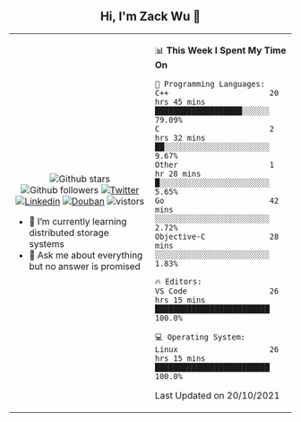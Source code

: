 <h2 align="center"> Hi, I'm Zack Wu 👋 </h2>

<table>
    <tr>
        <td valign="center" width="50%">
            <p align="center">
              <img src="https://img.shields.io/github/stars/izackwu?style=social" alt="Github stars" />
              <img src="https://img.shields.io/github/followers/izackwu?style=social" alt="Github followers" />
              <a href="https://twitter.com/_zackwu"><img src="https://img.shields.io/badge/@__zackwu-1DA1F2?style=flat&logo=Twitter&logoColor=white" alt="Twitter"/></a>
              <a href="https://www.linkedin.com/in/wuzhengke/?locale=en_US"><img src="https://img.shields.io/badge/@wuzhengke-0073b1?style=flat&logo=LinkedIn&logoColor=white" alt="Linkedin" /></a>
              <a href="https://www.douban.com/people/keith1"><img src="https://img.shields.io/badge/@keith1-007722?style=flat&logo=Douban&logoColor=white" alt="Douban" /></a>
              <img src="https://visitor-badge.glitch.me/badge?page_id=keithnull" alt="vistors" />
            </p>
            <ul>
                <li>🌱 I’m currently learning distributed storage systems</li>
                <li>💬 Ask me about everything but no answer is promised</li>
            </ul>
        </td>
       <td valign="top" width="50%">
    
<!--START_SECTION:waka-->
📊 **This Week I Spent My Time On** 

```text
💬 Programming Languages: 
C++                      20 hrs 45 mins      ███████████████████░░░░░░   79.09% 
C                        2 hrs 32 mins       ██░░░░░░░░░░░░░░░░░░░░░░░   9.67% 
Other                    1 hr 28 mins        █░░░░░░░░░░░░░░░░░░░░░░░░   5.65% 
Go                       42 mins             ░░░░░░░░░░░░░░░░░░░░░░░░░   2.72% 
Objective-C              28 mins             ░░░░░░░░░░░░░░░░░░░░░░░░░   1.83%

🔥 Editors: 
VS Code                  26 hrs 15 mins      █████████████████████████   100.0%

💻 Operating System: 
Linux                    26 hrs 15 mins      █████████████████████████   100.0%

```


 Last Updated on 20/10/2021
<!--END_SECTION:waka-->
</td></tr>
</table>


